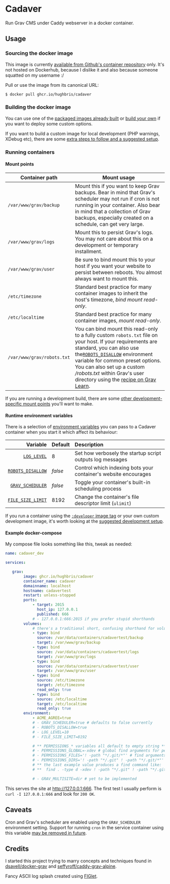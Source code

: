# Cadaver

Run Grav CMS under Caddy webserver in a docker container.

## Usage

### Sourcing the docker image

This image is currently [available from Github's container repository](https://github.com/hughbris/cadaver/pkgs/container/cadaver) only. It's not hosted on Dockerhub, because I dislike it and also because someone squatted on my username :/

Pull or use the image from its canonical URL:

```sh
$ docker pull ghcr.io/hughbris/cadaver
```

### Building the docker image

You can use one of the [packaged images already built](https://github.com/hughbris/cadaver/pkgs/container/cadaver) or [build your own](docs/BUILDING.md) if you want to deploy some custom options.

If you want to build a custom image for local development (PHP warnings, XDebug etc), there are some [extra steps to follow and a suggested setup](docs/DEVELOPMENT.md).

### Running containers

#### Mount points

Container path             | Mount usage
-------------------------- | ---------------
`/var/www/grav/backup`     | Mount this if you want to keep Grav backups. Bear in mind that Grav's scheduler may not run if cron is not running in your container. Also bear in mind that a collection of Grav backups, especially created on a schedule, can get very large.
`/var/www/grav/logs`       | Mount this to persist Grav's logs. You may not care about this on a development or temporary installment.
`/var/www/grav/user`       | Be sure to bind mount this to your host if you want your website to persist between reboots. You almost always want to mount this.
`/etc/timezone`            | Standard best practice for many container images to inherit the host's timezone, _bind mount read-only_.
`/etc/localtime`           | Standard best practice for many container images, _mount read-only_.
`/var/www/grav/robots.txt` | You can bind mount this read-only to a fully custom `robots.txt` file on your host. If your requirements are standard, you can also use the[`ROBOTS_DISALLOW`](docs/ENVIRONMENT.md#robots_disallow) environment variable for common preset options. You can also set up a custom _/robots.txt_ within Grav's user directory using the [recipe on Grav Learn](https://learn.getgrav.org/17/cookbook/general-recipes#display-different-robots-txt-contents-for-different-environments).

If you are running a development build, there are some [other development-specific mount points](docs/DEVELOPMENT.md#additional-mount-points) you'll want to make.

#### Runtime environment variables

There is a selection of [environment variables](https://docs.docker.com/get-started/docker-concepts/running-containers/overriding-container-defaults/#setting-environment-variables) you can pass to a Cadaver container when you start it which affect its behaviour:

Variable           | Default    | Description
-----------------: | :--------------- | :---------------
[`LOG_LEVEL`](docs/ENVIRONMENT.md#log_level)             | 8       | Set how verbosely the startup script outputs log messages
[`ROBOTS_DISALLOW`](docs/ENVIRONMENT.md#robots_disallow) | _false_ | Control which indexing bots your container's website encourages
[`GRAV_SCHEDULER`](docs/ENVIRONMENT.md#grav_scheduler)   | _false_ | Toggle your container's built-in scheduling process
[`FILE_SIZE_LIMIT`](docs/ENVIRONMENT.md#file_size_limit) | 8192    | Change the container's file descriptor limit (`ulimit`)

If you run a container using the [`:developer` image tag](https://github.com/hughbris/cadaver/pkgs/container/cadaver/330205655?tag=developer) or your own custom development image, it's worth looking at the [suggested development setup](docs/DEVELOPMENT.md).

#### Example docker-compose

My compose file looks something like this, tweak as needed:

```yaml
name: cadaver_dev

services:

   grav:
        image: ghcr.io/hughbris/cadaver
        container_name: cadaver
        domainname: localhost
        hostname: cadavertest
        restart: unless-stopped
        ports:
            - target: 2015
              host_ip: 127.0.0.1
              published: 666
            # - 127.0.0.1:666:2015 if you prefer stupid shorthands
        volumes:
            # there's a traditional short, confusing shorthand for volumes too
            - type: bind
              source: /var/data/containers/cadavertest/backup
              target: /var/www/grav/backup
            - type: bind
              source: /var/data/containers/cadavertest/logs
              target: /var/www/grav/logs
            - type: bind
              source: /var/data/containers/cadavertest/user
              target: /var/www/grav/user
            - type: bind
              source: /etc/timezone
              target: /etc/timezone
              read_only: true
            - type: bind
              source: /etc/localtime
              target: /etc/localtime
              read_only: true
        environment:
            - ACME_AGREE=true
            # - GRAV_SCHEDULER=true # defaults to false currently
            # - ROBOTS_DISALLOW=true
            # - LOG_LEVEL=10
            # - FILE_SIZE_LIMIT=8192

            # ** PERMISSIONS_* variables all default to empty string **
            # - PERMISSIONS_GLOBAL=-xdev # global find arguments for permission setting
            # - PERMISSIONS_FILES='! -path "*/.git/*"' # find arguments for files permission setting
            # - PERMISSIONS_DIRS='! -path "*/.git" ! -path "*/.git/*"' # find arguments for directories permission setting
            # ** the last example value produces a find command like:
            # **  find . -type d -xdev ! -path "*/.git" ! -path "*/.git/*" -print0

            # - GRAV_MULTISITE=dir # yet to be implemented
```

This serves the site at http://127.0.0.1:666. The first test I usually perform is `curl -I 127.0.0.1:666` and look for `200 OK`.

## Caveats

Cron and Grav's scheduler are enabled using the `GRAV_SCHEDULER` environment setting. Support for running `cron` in the service container using this variable [may be removed in future](docs/ENVIRONMENT.md#grav_scheduler).

## Credits

I started this project trying to marry concepts and techniques found in [dsavell/docker-grav](https://github.com/dsavell/docker-grav) and [seffyroff/caddy-grav-alpine](https://github.com/seffyroff/caddy-grav-alpine).

Fancy ASCII log splash created using [FIGlet](http://www.figlet.org).
